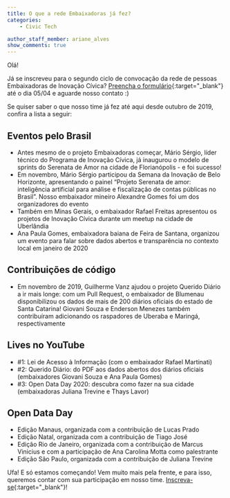 ```yaml
---
title: O que a rede Embaixadoras já fez?
categories:
    - Civic Tech

author_staff_member: ariane_alves
show_comments: true
---
```


Olá!

Já se inscreveu para o segundo ciclo de convocação da rede de pessoas Embaixadoras de Inovação Cívica? [Preencha o formulário](https://docs.google.com/forms/d/e/1FAIpQLScpymQF4cJnz7r8gSbiG-V8pd5r-nyvI-NBFObdAt1rz6LFFw/viewform){:target="_blank"} até o dia 05/04 e aguarde nosso contato :)

Se quiser saber o que nosso time já fez até aqui desde outubro de 2019, confira a lista a seguir:

## Eventos pelo Brasil
- Antes mesmo de o projeto Embaixadoras começar, Mário Sérgio, líder técnico do Programa de Inovação Cívica, já inaugurou o modelo de sprints do Serenata de Amor na cidade de Florianópolis - e foi sucesso!
- Em novembro, Mário Sérgio participou da Semana da Inovação de Belo Horizonte, apresentando o painel “Projeto Serenata de amor: inteligência artificial para análise e fiscalização de contas públicas no Brasil”. Nosso embaixador mineiro Alexandre Gomes foi um dos organizadores do evento
- Também em Minas Gerais, o embaixador Rafael Freitas apresentou os projetos de Inovação Cívica durante um meetup na cidade de Uberlândia
- Ana Paula Gomes, embaixadora baiana de Feira de Santana, organizou um evento para falar sobre dados abertos e transparência no contexto local em janeiro de 2020

## Contribuições de código
- Em novembro de 2019, Guilherme Vanz ajudou o projeto Querido Diário a ir mais longe: com um Pull Request, o embaixador de Blumenau disponibilizou os dados de mais de 200 diários oficiais do estado de Santa Catarina! Giovani Souza e Enderson Menezes também contribuíram adicionando os raspadores de Uberaba e Maringá, respectivamente

## Lives no YouTube
- #1: Lei de Acesso à Informação (com o embaixador Rafael Martinati)
- #2: Querido Diário: do PDF aos dados abertos dos diários oficiais (embaixadores Giovani Souza e Ana Paula Gomes)
- #3: Open Data Day 2020: descubra como fazer na sua cidade (embaixadoras Juliana Trevine e Thays Lavor)

## Open Data Day 
- Edição Manaus, organizada com a contribuição de Lucas Prado
- Edição Natal, organizada com a contribuição de Tiago José
- Edição Rio de Janeiro, organizada com a contribuição de Marcus Vinicius e com a participação de Ana Carolina Motta como palestrante
- Edição São Paulo, organizada com a contribuição de Juliana Trevine

Ufa! E só estamos começando! Vem muito mais pela frente, e para isso, queremos contar com sua participação em nosso time. [Inscreva-se](https://docs.google.com/forms/d/e/1FAIpQLScpymQF4cJnz7r8gSbiG-V8pd5r-nyvI-NBFObdAt1rz6LFFw/viewform){:target="_blank"}!
